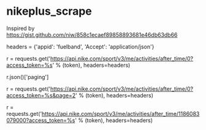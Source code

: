 # nikeplus_scrape

Inspired by https://gist.github.com/niw/858c1ecaef89858893681e46db63db66

headers = {'appid': 'fuelband', 'Accept': 'application/json'}

r = requests.get('https://api.nike.com/sport/v3/me/activities/after_time/0?access_token=%s' % (token), headers=headers)

r.json()['paging']

r = requests.get('https://api.nike.com/sport/v3/me/activities/after_time/0?access_token=%s&page=2' % (token), headers=headers)

r = requests.get('https://api.nike.com/sport/v3/me/activities/after_time/1186083079000?access_token=%s' % (token), headers=headers)
